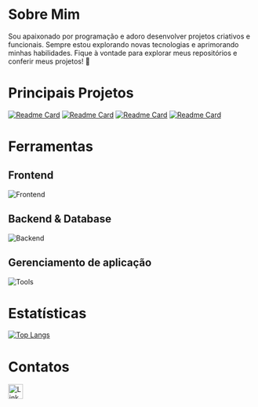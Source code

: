 
# Sobre Mim
Sou apaixonado por programação e adoro desenvolver projetos criativos e funcionais. Sempre estou explorando novas tecnologias e aprimorando minhas habilidades. Fique à vontade para explorar meus repositórios e conferir meus projetos! 🚀

# Principais Projetos

[![Readme Card](https://github-readme-stats.vercel.app/api/pin/?username=theviniciussilva&repo=DesafioLacrei&theme=dark)](https://github.com/theviniciussilva/DesafioLacrei)
[![Readme Card](https://github-readme-stats.vercel.app/api/pin/?username=theviniciussilva&repo=ProjetoAngular&theme=dark)](https://github.com/theviniciussilva/ProjetoAngular)
[![Readme Card](https://github-readme-stats.vercel.app/api/pin/?username=theviniciussilva&repo=Efood&theme=dark)](https://github.com/theviniciussilva/Efood) [![Readme Card](https://github-readme-stats.vercel.app/api/pin/?username=theviniciussilva&repo=ListaContatos&theme=dark)](https://github.com/theviniciussilva/ListaContatos)

# Ferramentas
## Frontend
![Frontend](https://skillicons.dev/icons?i=html,css,js,ts,react,angular,next)

## Backend & Database
![Backend](https://skillicons.dev/icons?i=java,spring,maven,postgresql)

## Gerenciamento de aplicação
![Tools](https://skillicons.dev/icons?i=git,docker)


# Estatísticas
[![Top Langs](https://github-readme-stats.vercel.app/api/top-langs/?username=theviniciussilva&layout=compact&theme=dark)](https://github.com/anuraghazra/github-readme-stats)
  

# Contatos

[<img src='https://img.shields.io/badge/LinkedIn-0077B5?style=for-the-badge&logo=linkedin&logoColor=white' alt='Linkedin' height='30'>](https://www.linkedin.com/in/viniciussilva01/)
